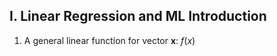 ## I. Linear Regression and ML Introduction
1. A general linear function for vector **x**: $f(x)$

<!--stackedit_data:
eyJoaXN0b3J5IjpbMjc2NDE2ODgzLC0xNzA2OTkyNjY5XX0=
-->